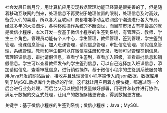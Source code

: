 社会发展日新月异，用计算机应用实现数据管理功能已经算是很完善的了，但是随着移动互联网的到来，处理信息不再受制于地理位置的限制，处理信息及时高效，备受人们的喜爱。所以各大互联网厂商都瞄准移动互联网这个潮流进行各大布局，经过多年的大浪淘沙，各种移动操作系统的不断面世，而目前市场占有率最高的就是微信小程序，本次开发一套基于微信小程序的生签到系统，有管理员，教师，学生三个角色。管理员功能有个人中心，学生管理，教师管理，签到管理，学生签到管理，班课信息管理，加入班课管理，请假信息管理，审批信息管理，销假信息管理，系统管理。教师和学生都可以在微信端注册和登录，教师可以管理签到信息，管理班课信息，审批请假信息，查看学生签到，查看加入班级，查看审批信息和销假信息。学生可以查看教师发布的学生签到信息，可以自己选择加入班课信息，添加请假信息，查看审批信息，进行销假操作。基于微信小程序的生签到系统服务端用Java开发的网站后台，接收并且处理微信小程序端传入的json数据，数据库用到了MySQL数据库作为数据的存储。这样就让用户用着方便快捷，都通过同一个后台进行业务处理，而后台又可以根据并发量做好部署，用硬件和软件进行协作，满足于数据的交互式处理，让用户的数据存储更安全，得到数据更方便。

关键字：基于微信小程序的生签到系统；微信小程序；Java；MySQL
